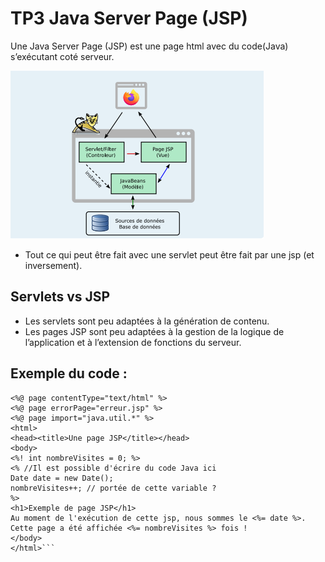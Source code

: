 # TP3 Java Server Page (JSP)
Une Java Server Page (JSP) est une page html avec du code(Java) s’exécutant coté serveur.

![jsp](../assets/jsp.png)
- Tout ce qui peut être fait avec une servlet peut être fait par une jsp (et inversement). 

## Servlets vs JSP
- Les servlets sont peu adaptées à la génération de contenu.  
- Les pages JSP sont peu adaptées à la gestion de la logique de l’application et à l’extension de fonctions du serveur.  

## Exemple du code :
```<%-- Ceci est un commentaire JSP --%>
<%@ page contentType="text/html" %>
<%@ page errorPage="erreur.jsp" %>
<%@ page import="java.util.*" %>
<html>
<head><title>Une page JSP</title></head>
<body>
<%! int nombreVisites = 0; %>
<% //Il est possible d'écrire du code Java ici
Date date = new Date();
nombreVisites++; // portée de cette variable ?
%>
<h1>Exemple de page JSP</h1>
Au moment de l'exécution de cette jsp, nous sommes le <%= date %>.
Cette page a été affichée <%= nombreVisites %> fois !
</body>
</html>```


